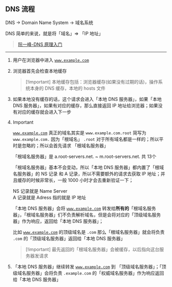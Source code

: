 ## DNS 流程

DNS → Domain Name System → 域名系统

DNS 简单的来说，就是将「域名」⇒ 「IP 地址」

> [阮一峰-DNS 原理入门](https://www.ruanyifeng.com/blog/2016/06/dns.html)

---

1. 用户在浏览器中进入 [`www.example.com`](http://www.example.com)
2. 浏览器首先会检查本地缓存
    
    > [!important] 本地缓存包括：浏览器缓存(如果没有过期的话)，操作系统本身的 DNS 缓存，本地的 hosts 文件
    
3. 如果本地没有缓存的话，这个请求会进入「本地 DNS 服务器」，如果「本地 DNS 服务器」，如果有对应的缓存，那么直接返回 IP 地址给浏览器；如果没有对应的缓存就会进入下一步
4. > [!important]
    > 
    > [`www.example.com`](http://www.example.com) 真正的域名其实是 `www.example.com.root` 简写为 `www.example.com.` 因为「根域名」 `.root` 对于所有域名都是一样的；所以平时是忽略的；所以会首先请求 「根域名服务器」  
    >   
    > 「根域名服务器」是 a.root-servers.net. ~ m.root-servers.net. 共 13个  
    >   
    > 「根域名服务器」基本不会变动，所以「本地 DNS 服务器」都内置了「根域名服务器」的 NS 记录 和 A 记录，所以不需要额外的请求去获取 IP 地址；并且缓存的时候非常长，一般 1000 小时才会去重新验证一下；  
    >   
    > NS 记录就是 Name Server  
    > A 记录就是 Adress 指的就是 IP 地址  
    
    「本地 DNS 服务器」会将 [`www.example.com`](http://www.example.com) 转发给**所有的**「根域名服务器」，「根域名服务器」们不负责解析域名，但是会将对应的「顶级域名服务器」作为响应，返回给「本地 DNS 服务器」；
    
    比如 [`www.example.com`](http://www.example.com) 的顶级域名是 `.com` 那么「根域名服务器」就会将负责 `.com` 的「顶级域名服务器」返回给「本地 DNS 服务器」
    
    > [!important] 最先返回的「根域名服务器」会被缓存，以后指向这台服务器发请求
    
5. 「本地 DNS 服务器」继续转发 [`www.example.com`](http://www.example.com) 到 「顶级域名服务器」；「顶级域名服务器」会将负责 `.example.com` 的「权威域名服务器」作为响应返回给「本地 DNS 服务器」